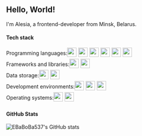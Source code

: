 ## Hello, World!

I'm Alesia, a frontend-developer from Minsk, Belarus. 

#### Tech stack

<div style="display: flex; flex-direction: row;">
    <span style="line-height: 30px;">Programming languages:</span>
    <img src="https://cdn.jsdelivr.net/gh/devicons/devicon@latest/icons/html5/html5-original.svg" style="height: 25px; margin-right: 5px"/> 
    <img src="https://cdn.jsdelivr.net/gh/devicons/devicon@latest/icons/css3/css3-original.svg" style="height: 25px; margin-right: 5px"/> 
    <img src="https://cdn.jsdelivr.net/gh/devicons/devicon@latest/icons/javascript/javascript-original.svg" style="height: 25px; margin-right: 5px"/> 
    <img src="https://cdn.jsdelivr.net/gh/devicons/devicon@latest/icons/java/java-original.svg" style="height: 25px; margin-right: 5px"/> 
    <img src="https://cdn.jsdelivr.net/gh/devicons/devicon@latest/icons/python/python-original.svg" style="height: 25px; margin-right: 5px"/>
    <img src="https://cdn.jsdelivr.net/gh/devicons/devicon@latest/icons/cplusplus/cplusplus-original.svg" style="height: 25px; margin-right: 5px"/>
</div>

<div style="display: flex; flex-direction: row;">
    <span style="line-height: 30px;">Frameworks and libraries:</span>
    <img src="https://cdn.jsdelivr.net/gh/devicons/devicon@latest/icons/spring/spring-original.svg" style="height: 25px; margin-right: 5px"/>
    <img src="https://cdn.jsdelivr.net/gh/devicons/devicon@latest/icons/hibernate/hibernate-original.svg" style="height: 25px; margin-right: 5px"/>
</div>

<div style="display: flex; flex-direction: row;">
    <span style="line-height: 30px;">Data storage:</span>
    <img src="https://cdn.jsdelivr.net/gh/devicons/devicon@latest/icons/json/json-original.svg" style="height: 25px; margin-right: 5px"/>
    <img src="https://cdn.jsdelivr.net/gh/devicons/devicon@latest/icons/mysql/mysql-original-wordmark.svg" style="height: 25px; margin-right: 5px"/>
</div>


<div style="display: flex; flex-direction: row;">
    <span style="line-height: 30px;">Development environments:</span>
    <img src="https://cdn.jsdelivr.net/gh/devicons/devicon@latest/icons/vscode/vscode-original.svg" style="height: 25px; margin-right: 5px"/>
    <img src="https://cdn.jsdelivr.net/gh/devicons/devicon@latest/icons/visualstudio/visualstudio-original.svg" style="height: 25px; margin-right: 5px"/>
    <img src="https://cdn.jsdelivr.net/gh/devicons/devicon@latest/icons/intellij/intellij-original.svg" style="height: 25px; margin-right: 5px"/>

</div>

<div style="display: flex; flex-direction: row;">
    <span style="line-height: 30px;">Operating systems:</span>
    <img src="https://cdn.jsdelivr.net/gh/devicons/devicon@latest/icons/windows8/windows8-original.svg" style="height: 25px; margin-right: 5px"/>
    <img src="https://cdn.jsdelivr.net/gh/devicons/devicon@latest/icons/linux/linux-original.svg" style="height: 25px; margin-right: 5px"/>
</div>



#### GitHub Stats

![EBaBoBa537's GitHub stats](https://github-readme-stats.vercel.app/api?username=EBaBoBa537&show_icons=true&theme=radical)


